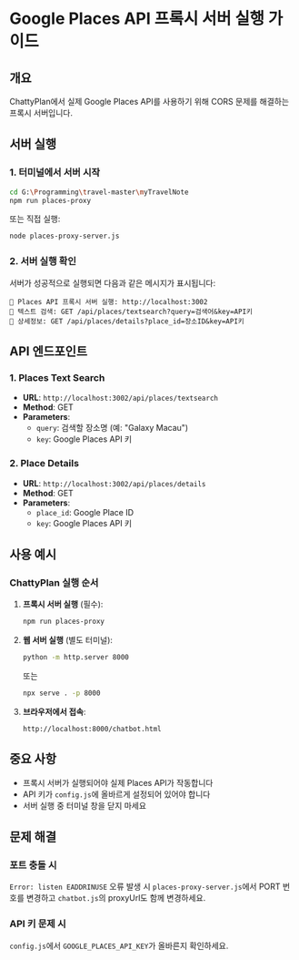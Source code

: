# Google Places API 프록시 서버 실행 가이드

## 개요
ChattyPlan에서 실제 Google Places API를 사용하기 위해 CORS 문제를 해결하는 프록시 서버입니다.

## 서버 실행

### 1. 터미널에서 서버 시작
```bash
cd G:\Programming\travel-master\myTravelNote
npm run places-proxy
```

또는 직접 실행:
```bash
node places-proxy-server.js
```

### 2. 서버 실행 확인
서버가 성공적으로 실행되면 다음과 같은 메시지가 표시됩니다:
```
🚀 Places API 프록시 서버 실행: http://localhost:3002
📡 텍스트 검색: GET /api/places/textsearch?query=검색어&key=API키
📡 상세정보: GET /api/places/details?place_id=장소ID&key=API키
```

## API 엔드포인트

### 1. Places Text Search
- **URL**: `http://localhost:3002/api/places/textsearch`
- **Method**: GET
- **Parameters**:
  - `query`: 검색할 장소명 (예: "Galaxy Macau")
  - `key`: Google Places API 키

### 2. Place Details
- **URL**: `http://localhost:3002/api/places/details`
- **Method**: GET
- **Parameters**:
  - `place_id`: Google Place ID
  - `key`: Google Places API 키

## 사용 예시

### ChattyPlan 실행 순서
1. **프록시 서버 실행** (필수):
   ```bash
   npm run places-proxy
   ```

2. **웹 서버 실행** (별도 터미널):
   ```bash
   python -m http.server 8000
   ```
   또는
   ```bash
   npx serve . -p 8000
   ```

3. **브라우저에서 접속**:
   ```
   http://localhost:8000/chatbot.html
   ```

## 중요 사항
- 프록시 서버가 실행되어야 실제 Places API가 작동합니다
- API 키가 `config.js`에 올바르게 설정되어 있어야 합니다
- 서버 실행 중 터미널 창을 닫지 마세요

## 문제 해결

### 포트 충돌 시
`Error: listen EADDRINUSE` 오류 발생 시 `places-proxy-server.js`에서 PORT 번호를 변경하고 `chatbot.js`의 proxyUrl도 함께 변경하세요.

### API 키 문제 시
`config.js`에서 `GOOGLE_PLACES_API_KEY`가 올바른지 확인하세요.